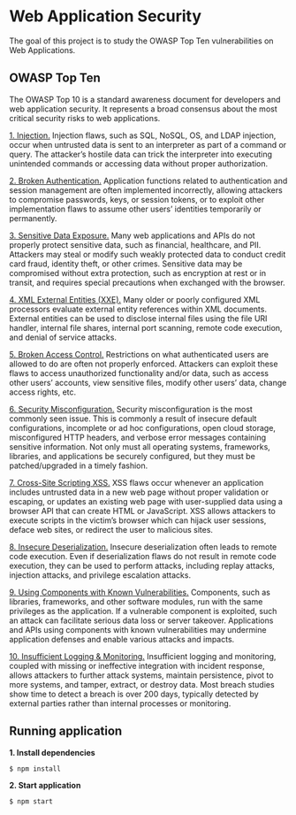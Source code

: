 # Web Application Security

The goal of this project is to study the OWASP Top Ten vulnerabilities on Web Applications.

## OWASP Top Ten

The OWASP Top 10 is a standard awareness document for developers and web application security. It represents a broad consensus about the most critical security risks to web applications.

[1. Injection.](https://owasp.org/www-project-top-ten/OWASP_Top_Ten_2017/Top_10-2017_A1-Injection) Injection flaws, such as SQL, NoSQL, OS, and LDAP injection, occur when untrusted data is sent to an interpreter as part of a command or query. The attacker’s hostile data can trick the interpreter into executing unintended commands or accessing data without proper authorization.

[2. Broken Authentication.](https://owasp.org/www-project-top-ten/OWASP_Top_Ten_2017/Top_10-2017_A2-Broken_Authentication) Application functions related to authentication and session management are often implemented incorrectly, allowing attackers to compromise passwords, keys, or session tokens, or to exploit other implementation flaws to assume other users’ identities temporarily or permanently.

[3. Sensitive Data Exposure.](https://owasp.org/www-project-top-ten/OWASP_Top_Ten_2017/Top_10-2017_A3-Sensitive_Data_Exposure) Many web applications and APIs do not properly protect sensitive data, such as financial, healthcare, and PII. Attackers may steal or modify such weakly protected data to conduct credit card fraud, identity theft, or other crimes. Sensitive data may be compromised without extra protection, such as encryption at rest or in transit, and requires special precautions when exchanged with the browser.

[4. XML External Entities (XXE).](<https://owasp.org/www-project-top-ten/OWASP_Top_Ten_2017/Top_10-2017_A4-XML_External_Entities_(XXE)>) Many older or poorly configured XML processors evaluate external entity references within XML documents. External entities can be used to disclose internal files using the file URI handler, internal file shares, internal port scanning, remote code execution, and denial of service attacks.

[5. Broken Access Control.](https://owasp.org/www-project-top-ten/OWASP_Top_Ten_2017/Top_10-2017_A5-Broken_Access_Control) Restrictions on what authenticated users are allowed to do are often not properly enforced. Attackers can exploit these flaws to access unauthorized functionality and/or data, such as access other users’ accounts, view sensitive files, modify other users’ data, change access rights, etc.

[6. Security Misconfiguration.](https://owasp.org/www-project-top-ten/OWASP_Top_Ten_2017/Top_10-2017_A6-Security_Misconfiguration) Security misconfiguration is the most commonly seen issue. This is commonly a result of insecure default configurations, incomplete or ad hoc configurations, open cloud storage, misconfigured HTTP headers, and verbose error messages containing sensitive information. Not only must all operating systems, frameworks, libraries, and applications be securely configured, but they must be patched/upgraded in a timely fashion.

[7. Cross-Site Scripting XSS.](<https://owasp.org/www-project-top-ten/OWASP_Top_Ten_2017/Top_10-2017_A7-Cross-Site_Scripting_(XSS)>) XSS flaws occur whenever an application includes untrusted data in a new web page without proper validation or escaping, or updates an existing web page with user-supplied data using a browser API that can create HTML or JavaScript. XSS allows attackers to execute scripts in the victim’s browser which can hijack user sessions, deface web sites, or redirect the user to malicious sites.

[8. Insecure Deserialization.](https://owasp.org/www-project-top-ten/OWASP_Top_Ten_2017/Top_10-2017_A8-Insecure_Deserialization) Insecure deserialization often leads to remote code execution. Even if deserialization flaws do not result in remote code execution, they can be used to perform attacks, including replay attacks, injection attacks, and privilege escalation attacks.

[9. Using Components with Known Vulnerabilities.](https://owasp.org/www-project-top-ten/OWASP_Top_Ten_2017/Top_10-2017_A9-Using_Components_with_Known_Vulnerabilities) Components, such as libraries, frameworks, and other software modules, run with the same privileges as the application. If a vulnerable component is exploited, such an attack can facilitate serious data loss or server takeover. Applications and APIs using components with known vulnerabilities may undermine application defenses and enable various attacks and impacts.

[10. Insufficient Logging & Monitoring.](https://owasp.org/www-project-top-ten/OWASP_Top_Ten_2017/Top_10-2017_A10-Insufficient_Logging%252526Monitoring) Insufficient logging and monitoring, coupled with missing or ineffective integration with incident response, allows attackers to further attack systems, maintain persistence, pivot to more systems, and tamper, extract, or destroy data. Most breach studies show time to detect a breach is over 200 days, typically detected by external parties rather than internal processes or monitoring.

## Running application

**1. Install dependencies**

```
$ npm install
```

**2. Start application**

```
$ npm start
```
